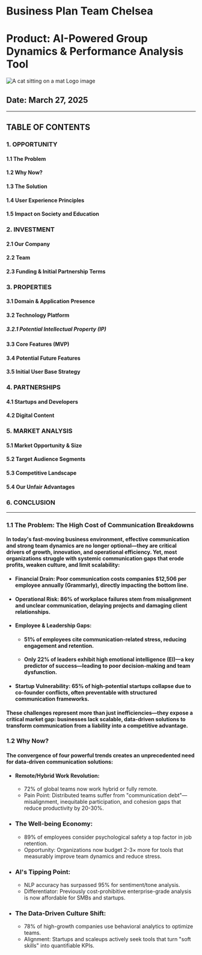 # **Business Plan Team Chelsea**
# **Product:** AI-Powered Group Dynamics & Performance Analysis Tool
![A cat sitting on a mat](https://typli.ai/_next/image?url=%2Fai-text-generator.png&w=1200&q=75)
Logo image
## **Date:** March 27, 2025


---


## **TABLE OF CONTENTS** 

### 1. **OPPORTUNITY** 
#### 1.1 The Problem 
#### 1.2 Why Now? 
#### 1.3 The Solution 
#### 1.4 User Experience Principles 
#### 1.5 Impact on Society and Education

### 2. **INVESTMENT**  
#### 2.1 Our Company  
#### 2.2 Team  
#### 2.3 Funding & Initial Partnership Terms  

### 3. **PROPERTIES**  
#### 3.1 Domain & Application Presence  
#### 3.2 Technology Platform  
##### 3.2.1 Potential Intellectual Property (IP)  
#### 3.3 Core Features (MVP)  
#### 3.4 Potential Future Features  
#### 3.5 Initial User Base Strategy  

### 4. **PARTNERSHIPS**  
#### 4.1 Startups and Developers  
#### 4.2 Digital Content  

### 5. **MARKET ANALYSIS**  
#### 5.1 Market Opportunity & Size  
#### 5.2 Target Audience Segments  
#### 5.3 Competitive Landscape  
#### 5.4 Our Unfair Advantages  

### 6. **CONCLUSION**

----

### **1.1 The Problem: The High Cost of Communication Breakdowns**

#### In today's fast-moving business environment, effective communication and strong team dynamics are no longer optional—they are **critical drivers of growth, innovation, and operational efficiency**. Yet, most organizations struggle with systemic communication gaps that **erode profits, weaken culture, and limit scalability**:

- #### **Financial Drain:** Poor communication costs companies **$12,506 per employee annually** (Grammarly), directly impacting the bottom line.
- #### **Operational Risk:** **86% of workplace failures** stem from misalignment and unclear communication, delaying projects and damaging client relationships.
- #### **Employee & Leadership Gaps:**
  - #### **51% of employees** cite communication-related stress, reducing engagement and retention.
  - #### Only **22% of leaders** exhibit high emotional intelligence (EI)—a key predictor of success—leading to poor decision-making and team dysfunction.
- #### **Startup Vulnerability:** **65% of high-potential startups collapse** due to co-founder conflicts, often preventable with structured communication frameworks.

#### These challenges represent more than just inefficiencies—they expose a **critical market gap**: businesses lack **scalable, data-driven solutions** to transform communication from a liability into a competitive advantage.


### **1.2 Why Now?**

#### The convergence of four powerful trends creates an unprecedented need for data-driven communication solutions:

- #### **Remote/Hybrid Work Revolution:**
    - 72% of global teams now work hybrid or fully remote.
    - Pain Point: Distributed teams suffer from "communication debt"—misalignment, inequitable participation, and cohesion gaps that reduce productivity by 20-30%.
  
- ### **The Well-being Economy:**
    - 89% of employees consider psychological safety a top factor in job retention.
    - Opportunity: Organizations now budget 2-3× more for tools that measurably improve team dynamics and reduce stress.

- ### **AI's Tipping Point:**
    - NLP accuracy has surpassed 95% for sentiment/tone analysis.
    - Differentiator: Previously cost-prohibitive enterprise-grade analysis is now affordable for SMBs and startups.
  
- ### **The Data-Driven Culture Shift:**
    - 78% of high-growth companies use behavioral analytics to optimize teams.
    - Alignment: Startups and scaleups actively seek tools that turn "soft skills" into quantifiable KPIs.


